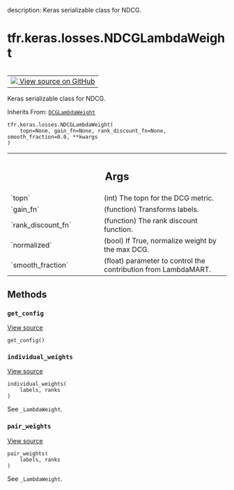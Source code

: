 description: Keras serializable class for NDCG.

<div itemscope itemtype="http://developers.google.com/ReferenceObject">
<meta itemprop="name" content="tfr.keras.losses.NDCGLambdaWeight" />
<meta itemprop="path" content="Stable" />
<meta itemprop="property" content="__init__"/>
<meta itemprop="property" content="get_config"/>
<meta itemprop="property" content="individual_weights"/>
<meta itemprop="property" content="pair_weights"/>
</div>

# tfr.keras.losses.NDCGLambdaWeight

<!-- Insert buttons and diff -->

<table class="tfo-notebook-buttons tfo-api nocontent" align="left">
<td>
  <a target="_blank" href="https://github.com/tensorflow/ranking/tree/master/tensorflow_ranking/python/keras/losses.py#L111-L125">
    <img src="https://www.tensorflow.org/images/GitHub-Mark-32px.png" />
    View source on GitHub
  </a>
</td>
</table>

Keras serializable class for NDCG.

Inherits From: [`DCGLambdaWeight`](../../../tfr/keras/losses/DCGLambdaWeight.md)

<pre class="devsite-click-to-copy prettyprint lang-py tfo-signature-link">
<code>tfr.keras.losses.NDCGLambdaWeight(
    topn=None, gain_fn=None, rank_discount_fn=None, smooth_fraction=0.0, **kwargs
)
</code></pre>

<!-- Placeholder for "Used in" -->
<!-- Tabular view -->

 <table class="responsive fixed orange">
<colgroup><col width="214px"><col></colgroup>
<tr><th colspan="2"><h2 class="add-link">Args</h2></th></tr>

<tr>
<td>
`topn`
</td>
<td>
(int) The topn for the DCG metric.
</td>
</tr><tr>
<td>
`gain_fn`
</td>
<td>
(function) Transforms labels.
</td>
</tr><tr>
<td>
`rank_discount_fn`
</td>
<td>
(function) The rank discount function.
</td>
</tr><tr>
<td>
`normalized`
</td>
<td>
(bool) If True, normalize weight by the max DCG.
</td>
</tr><tr>
<td>
`smooth_fraction`
</td>
<td>
(float) parameter to control the contribution from
LambdaMART.
</td>
</tr>
</table>

## Methods

<h3 id="get_config"><code>get_config</code></h3>

<a target="_blank" href="https://github.com/tensorflow/ranking/tree/master/tensorflow_ranking/python/keras/losses.py#L100-L107">View
source</a>

<pre class="devsite-click-to-copy prettyprint lang-py tfo-signature-link">
<code>get_config()
</code></pre>

<h3 id="individual_weights"><code>individual_weights</code></h3>

<a target="_blank" href="https://github.com/tensorflow/ranking/tree/master/tensorflow_ranking/python/losses_impl.py#L273-L288">View
source</a>

<pre class="devsite-click-to-copy prettyprint lang-py tfo-signature-link">
<code>individual_weights(
    labels, ranks
)
</code></pre>

See `_LambdaWeight`.

<h3 id="pair_weights"><code>pair_weights</code></h3>

<a target="_blank" href="https://github.com/tensorflow/ranking/tree/master/tensorflow_ranking/python/losses_impl.py#L213-L271">View
source</a>

<pre class="devsite-click-to-copy prettyprint lang-py tfo-signature-link">
<code>pair_weights(
    labels, ranks
)
</code></pre>

See `_LambdaWeight`.
